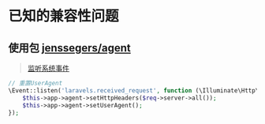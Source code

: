# 已知的兼容性问题

## 使用包 [jenssegers/agent](https://github.com/jenssegers/agent)
> [监听系统事件](https://github.com/hhxsv5/laravel-s/blob/master/README-CN.md#%E7%B3%BB%E7%BB%9F%E4%BA%8B%E4%BB%B6)

```PHP
// 重置UserAgent
\Event::listen('laravels.received_request', function (\Illuminate\Http\Request $req) {
    $this->app->agent->setHttpHeaders($req->server->all());
    $this->app->agent->setUserAgent();
});
```